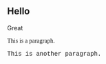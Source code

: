 <Html>
  <body>
    <H2 font-family >Hello</h2>
    <p>Great</p>
    <p style="font-family:verdana">This is a paragraph.</p>
    <p style="font-family:'Courier New'">This is another paragraph.</p>
  </body>
  </html> 
